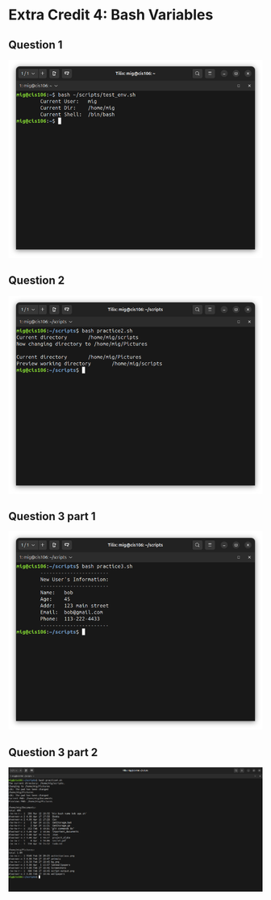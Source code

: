# Extra Credit 4: Bash Variables

## Question 1
![Question1](extra4.prac1.png)

## Question 2
![Question2](extra4.prac2.png)

## Question 3 part 1
![Question3/part1](extra4.prac3.png)

## Question 3 part 2
![Question3/part21](extra4.prac4.png)